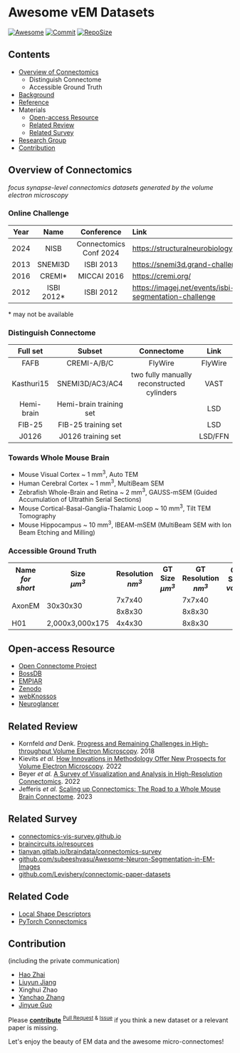 # Awesome vEM Datasets

[![Awesome](https://awesome.re/badge.svg)](https://github.com/topics/awesome)
[![Commit](https://img.shields.io/github/last-commit/JackieZhai/awesome-em-datasets)](https://github.com/JackieZhai/awesome-em-datasets/commits)
[![RepoSize](https://img.shields.io/github/repo-size/JackieZhai/awesome-em-datasets)](https://github.com/JackieZhai/awesome-em-datasets/archive/refs/heads/master.zip)


## Contents

* [Overview of Connectomics](https://github.com/JackieZhai/awesome-em-datasets#overview)
    * Distinguish Connectome
    * Accessible Ground Truth
* [Background](https://github.com/JackieZhai/awesome-em-datasets/blob/master/BACKGROUND.md)
* [Reference](https://github.com/JackieZhai/awesome-em-datasets/blob/master/REFERENCE.md)
* Materials
    * [Open-access Resource](https://github.com/JackieZhai/awesome-em-datasets#open-access-resource)
    * [Related Review](https://github.com/JackieZhai/awesome-em-datasets#related-review)
    * [Related Survey](https://github.com/JackieZhai/awesome-em-datasets#related-survey)
* [Research Group](https://github.com/JackieZhai/awesome-em-datasets/blob/master/GROUP.md)
* [Contribution](https://github.com/JackieZhai/awesome-em-datasets#contribution)


## Overview of Connectomics

*focus synapse-level connectomics datasets generated by the volume electron microscopy*

### Online Challenge

| **Year** | **Name**   | **Conference** | **Link** |
|:--------:|:----------:|:--------------:|:--------|
|   2024   | NISB       |  Connectomics Conf 2024 | https://structuralneurobiologylab.github.io/nisb/# |
|   2013   | SNEMI3D    |   ISBI 2013    | https://snemi3d.grand-challenge.org/ |
|   2016   | CREMI*     |  MICCAI 2016   | https://cremi.org/ |
|   2012   | ISBI 2012* |   ISBI 2012    | https://imagej.net/events/isbi-2012-segmentation-challenge |
\* may not be available

### Distinguish Connectome

| **Full set** | **Subset**              | **Connectome**                             | **Link** |
|:------------:|:-----------------------:|:------------------------------------------:|:--------:|
| FAFB         | CREMI-A/B/C             | FlyWire                                    | FlyWire  |
| Kasthuri15   | SNEMI3D/AC3/AC4         | two fully manually reconstructed cylinders | VAST     |
| Hemi-brain   | Hemi-brain training set |                                            | LSD      |
| FIB-25       | FIB-25 training set     |                                            | LSD      |
| J0126        | J0126 training set      |                                            | LSD/FFN  |


### Towards Whole Mouse Brain

* Mouse Visual Cortex ~ 1 mm<sup>3</sup>, Auto TEM
* Human Cerebral Cortex ~ 1 mm<sup>3</sup>, MultiBeam SEM
* Zebrafish Whole-Brain and Retina ~ 2 mm<sup>3</sup>, GAUSS-mSEM (Guided Accumulation of Ultrathin Serial Sections)
* Mouse Cortical-Basal-Ganglia-Thalamic Loop ~ 10 mm<sup>3</sup>, Tilt TEM Tomography
* Mouse Hippocampus ~ 10 mm<sup>3</sup>, IBEAM-mSEM (MultiBeam SEM with Ion Beam Etching and Milling)


### Accessible Ground Truth

<table>
    <tr>
        <th>Name<br><i>for short</i></th>
        <th>Size<br><i>μm<sup>3</sup></i></th>
        <th>Resolution<br><i>nm<sup>3</sup></i></th>
        <th>GT Size<br><i>μm<sup>3</sup></i></th>
        <th>GT Resolution<br><i>nm<sup>3</sup></i></th>
        <th>GT Size<br><i>voxel</i></th>
        <th>Link</th>
        <th>&nbsp;&nbsp;&nbsp;&nbsp;&nbsp;&nbsp;&nbsp;&nbsp;&nbsp;&nbsp;&nbsp;&nbsp;&nbsp;&nbsp;&nbsp;&nbsp;&nbsp;&nbsp;Note&nbsp;&nbsp;&nbsp;&nbsp;&nbsp;&nbsp;&nbsp;&nbsp;&nbsp;&nbsp;&nbsp;&nbsp;&nbsp;&nbsp;&nbsp;&nbsp;&nbsp;&nbsp;</th>
    </tr>
    <tr>
        <td rowspan="2">AxonEM</td>
        <td rowspan="2">30x30x30</td>
        <td>7x7x40</td>
        <td rowspan="2"></td>
        <td>7x7x40</td>
        <td rowspan="2"></td>
        <td rowspan="2"><a href="https://axonem.grand-challenge.org/">grand-challenge</a></td>
        <td rowspan="2">subsets of MICrONS and H01</td>
    </tr>
    <tr>
        <td>8x8x30</td>
        <td>8x8x30</td>
    </tr>
    <tr>
        <td>H01</td>
        <td>2,000x3,000x175</td>
        <td>4x4x30</td>
        <td></td>
        <td>8x8x30</td>
        <td></td>
        <td><a href="https://h01-release.storage.googleapis.com/landing.html">google</a></td>
        <td></td>
    </tr>
</table>


## Open-access Resource

* [Open Connectome Project](https://neurodata.io/project/ocp/)
* [BossDB](https://bossdb.org/projects)
* [EMPIAR](https://www.ebi.ac.uk/empiar/)
* [Zenodo](https://zenodo.org/)
* [webKnossos](https://webknossos.org/publications)
* [Neuroglancer](https://github.com/google/neuroglancer)


## Related Review

* Kornfeld <i>and</i> Denk. [Progress and Remaining Challenges in High-throughput Volume Electron Microscopy](https://doi.org/10.1016/j.conb.2018.04.030). 2018
* Kievits <i>et al.</i> [How Innovations in Methodology Offer New Prospects for Volume Electron Microscopy](https://doi.org/10.1111/jmi.13134). 2022
* Beyer <i>et al.</i> [A Survey of Visualization and Analysis in High-Resolution Connectomics](https://doi.org/10.1111/cgf.14574). 2022
* Jefferis <i>et al.</i> [Scaling up Connectomics: The Road to a Whole Mouse Brain Connectome](https://wellcome.org/reports/scaling-connectomics). 2023


## Related Survey

* [connectomics-vis-survey.github.io](https://connectomics-vis-survey.github.io/)
* [braincircuits.io/resources](https://braincircuits.io/resources)
* [tianyan.gitlab.io/braindata/connectomics-survey](https://tianyan.gitlab.io/braindata/connectomics-survey/)
* [github.com/subeeshvasu/Awesome-Neuron-Segmentation-in-EM-Images](https://github.com/subeeshvasu/Awesome-Neuron-Segmentation-in-EM-Images)
* [github.com/Levishery/connectomic-paper-datasets](https://github.com/Levishery/connectomic-paper-datasets)


## Related Code

* [Local Shape Descriptors](https://github.com/funkelab/lsd)
* [PyTorch Connectomics](https://connectomics.readthedocs.io/en/latest/tutorials/neuron.html)


## Contribution

(including the private communication)
* [Hao Zhai](https://github.com/JackieZhai)
* [Liuyun Jiang](https://github.com/WillieBigHead)
* Xinghui Zhao
* [Yanchao Zhang](https://github.com/Cristand)
* [Jinyue Guo](https://github.com/fenglingbai)

Please [**contribute**](https://github.com/JackieZhai/awesome-em-datasets/blob/master/CONTRIBUTING.md) <sup>[Pull Request](https://github.com/JackieZhai/awesome-em-datasets/pulls) & [Issue](https://github.com/JackieZhai/awesome-em-datasets/issues)</sup> if you think a new dataset or a relevant paper is missing.

Let's enjoy the beauty of EM data and the awesome micro-connectomes!
